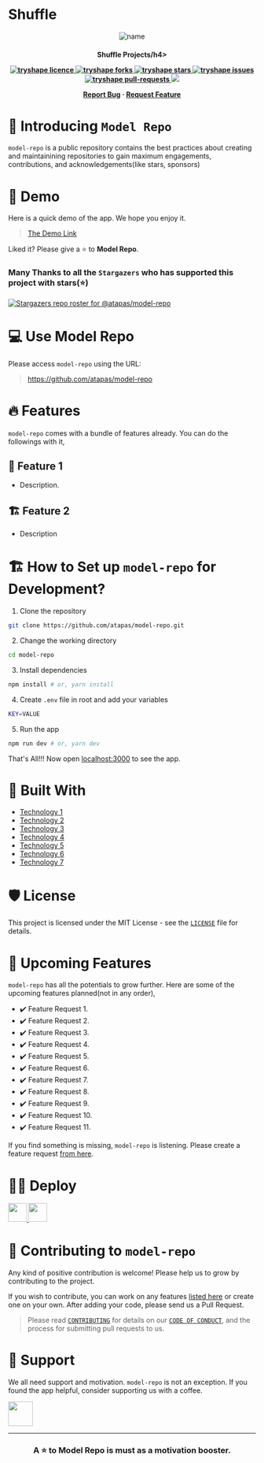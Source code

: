 # Shuffle

<p align="center">
<img src="https://postimg.cc/xJMmV2yw" alt="name"/>
<p/>

<h4 align="center">Shuffle Projects/h4>

<p align="center">
<a href="https://github.com/atapas/model-repo/blob/master/LICENSE" target="blank">
<img src="https://img.shields.io/github/license/atapas/model-repo?style=flat-square" alt="tryshape licence" />
</a>
<a href="https://github.com/atapas/model-repo/fork" target="blank">
<img src="https://img.shields.io/github/forks/atapas/model-repo?style=flat-square" alt="tryshape forks"/>
</a>
<a href="https://github.com/atapas/model-repo/stargazers" target="blank">
<img src="https://img.shields.io/github/stars/atapas/model-repo?style=flat-square" alt="tryshape stars"/>
</a>
<a href="https://github.com/atapas/model-repo/issues" target="blank">
<img src="https://img.shields.io/github/issues/atapas/model-repo?style=flat-square" alt="tryshape issues"/>
</a>
<a href="https://github.com/atapas/model-repo/pulls" target="blank">
<img src="https://img.shields.io/github/issues-pr/atapas/model-repo?style=flat-square" alt="tryshape pull-requests"/>
</a>
<a href="https://twitter.com/intent/tweet?text=👋%20Check%20this%20amazing%20repo%20https://github.com/atapas/model-repo,%20created%20by%20@tapasadhikary%20and%20friends%0A%0A%23DEVCommunity%20%23100DaysOfCode"><img src="https://img.shields.io/twitter/url?label=Share%20on%20Twitter&style=social&url=https%3A%2F%2Fgithub.com%2Fatapas%2Fmodel-repo"></a>

<p align="center">
    <a href="https://github.com/TryShape/tryshape/issues/new/choose">Report Bug</a>
    ·
    <a href="https://github.com/TryShape/tryshape/issues/new/choose">Request Feature</a>
</p>

# 👋 Introducing `Model Repo`

`model-repo` is a public repository contains the best practices about creating and maintainining repositories to gain maximum engagements, contributions, and acknowledgements(like stars, sponsors)

# 🚀 Demo

Here is a quick demo of the app. We hope you enjoy it.

> [The Demo Link](https://tapasadhikary.com)

Liked it? Please give a ⭐️ to <b>Model Repo</b>.

### Many Thanks to all the `Stargazers` who has supported this project with stars(⭐)

[![Stargazers repo roster for @atapas/model-repo](https://reporoster.com/stars/atapas/model-repo)](https://github.com/atapas/model-repo/stargazers)

# 💻 Use Model Repo

Please access `model-repo` using the URL:

> https://github.com/atapas/model-repo

# 🔥 Features

`model-repo` comes with a bundle of features already. You can do the followings with it,

## 🔢 Feature 1

- Description.

## 🏗️ Feature 2

- Description

# 🏗️ How to Set up `model-repo` for Development?

1. Clone the repository

```bash
git clone https://github.com/atapas/model-repo.git
```

2. Change the working directory

```bash
cd model-repo
```

3. Install dependencies

```bash
npm install # or, yarn install
```

4. Create `.env` file in root and add your variables

```bash
KEY=VALUE
```

5. Run the app

```bash
npm run dev # or, yarn dev
```

That's All!!! Now open [localhost:3000](http://localhost:3000/) to see the app.

# 🍔 Built With

- [Technology 1](https://tapasadhikary.com)
- [Technology 2](https://tapasadhikary.com)
- [Technology 3](https://tapasadhikary.com)
- [Technology 4](https://tapasadhikary.com)
- [Technology 5](https://tapasadhikary.com)
- [Technology 6](https://tapasadhikary.com)
- [Technology 7](https://tapasadhikary.com)

# 🛡️ License

This project is licensed under the MIT License - see the [`LICENSE`](LICENSE) file for details.

# 🦄 Upcoming Features

`model-repo` has all the potentials to grow further. Here are some of the upcoming features planned(not in any order),

- ✔️ Feature Request 1.
- ✔️ Feature Request 2.
- ✔️ Feature Request 3.
- ✔️ Feature Request 4.
- ✔️ Feature Request 5.
- ✔️ Feature Request 6.
- ✔️ Feature Request 7.
- ✔️ Feature Request 8.
- ✔️ Feature Request 9.
- ✔️ Feature Request 10.
- ✔️ Feature Request 11.

If you find something is missing, `model-repo` is listening. Please create a feature request [from here](https://github.com/atapas/model-repo/issues/new/choose).

# 🏃‍♀️ Deploy

<a href="https://vercel.com/new/project?template=https://github.com/atapas/model-repo">
<img src="https://vercel.com/button" height="37.5px" />
</a>
<a href="https://app.netlify.com/start/deploy?repository=https://github.com/atapas/model-repo">
<img src="https://www.netlify.com/img/deploy/button.svg" height="37.5px" />
</a>

# 🤝 Contributing to `model-repo`

Any kind of positive contribution is welcome! Please help us to grow by contributing to the project.

If you wish to contribute, you can work on any features [listed here](https://github.com/atapas/model-repo#-upcoming-features) or create one on your own. After adding your code, please send us a Pull Request.

> Please read [`CONTRIBUTING`](CONTRIBUTING.md) for details on our [`CODE OF CONDUCT`](CODE_OF_CONDUCT.md), and the process for submitting pull requests to us.

# 🙏 Support

We all need support and motivation. `model-repo` is not an exception. If you found the app helpful, consider supporting us with a coffee.

<a href="https://www.buymeacoffee.com/greenroots">
    <img src="https://cdn.buymeacoffee.com/buttons/v2/default-yellow.png" height="50px">
</a>

---

<h3 align="center">
A ⭐️ to <b>Model Repo</b> is must as a motivation booster.
</h3>
